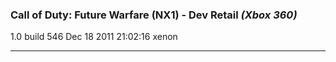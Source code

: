 ### Call of Duty: Future Warfare (NX1) - Dev Retail _(Xbox 360)_
1.0 build 546 
Dec 18 2011 21:02:16 xenon

---